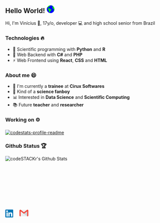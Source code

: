 ## Hello World! <img src="https://github.com/viniciuslazzari/viniciuslazzari/blob/master/Earth.gif" width="25px">
Hi, I'm Vinícius 👋, 17y/o, developer 💻 and high school senior from Brazil

### Technologies 🔥
- 🧬 Scientific programming with <b>Python</b> and <b>R</b>
- 🚀 Web Backend with <b>C#</b> and <b>PHP</b>
- ⚡️ Web Frontend using <b>React</b>, <b>CSS</b> and <b>HTML</b>

### About me 😄
- 💼 I'm currently a <b>trainee</b> at <b>Cirux Softwares</b>
- 🌌 Kind of a <b>science fanboy</b>
- 📊 Interested in <b>Data Science</b> and <b>Scientific Computing</b>
- 📚 Future <b>teacher</b> and <b>researcher</b>

### Working on ⚙️
<a href="https://github.com/viniciuslazzari/StockAnalysis">
  <img align="middle" src="https://github-readme-stats.vercel.app/api/pin/?username=viniciuslazzari&repo=stockanalysis" alt="codestats-profile-readme" />
</a>

<br>

### Github Status 🏆
<img align="left" alt="codeSTACKr's Github Stats" src="https://github-readme-stats.vercel.app/api?username=viniciuslazzari&show_icons=true&hide_border=true" />

<br><br><br><br><br><br><br><br><br>

<a href="https://www.linkedin.com/in/viníciuslazzari/"><img src="https://github.com/viniciuslazzari/viniciuslazzari/blob/master/linkedin.svg" width="25px" alt="LinkedIn"></a> &nbsp; &nbsp;
<a href="mailto:vinilazzari028@gmail.com"><img src="https://github.com/viniciuslazzari/viniciuslazzari/blob/master/gmail.svg" width="28px" alt="mail"></a> &nbsp; &nbsp;

